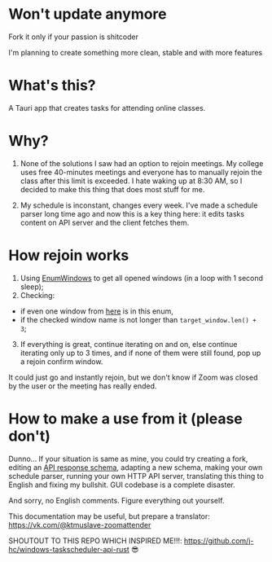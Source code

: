 # Won't update anymore
Fork it only if your passion is shitcoder

I'm planning to create something more
clean, stable and with more features

# What's this?
A Tauri app that creates tasks for attending online classes.

# Why?
1. None of the solutions I saw had an option to rejoin meetings.
My college uses free 40-minutes meetings and everyone has
to manually rejoin the class after this limit is exceeded.
I hate waking up at 8:30 AM, so I decided to make this 
thing that does most stuff for me.

2. My schedule is inconstant, changes every week.
I've made a schedule parser long time ago and now
this is a key thing here: it edits tasks content
on API server and the client fetches them.

# How rejoin works
1. Using [EnumWindows](https://github.com/kerdl/zoomattender/blob/5ee3650988e3e998587f16b8eb5061c65c0d9af9/src/watch/watchdog.rs#L17-L33) 
to get all opened windows (in a loop with 1 second sleep);
2. Checking: 
* if even one window from [here](https://github.com/kerdl/zoomattender/blob/fde28a5ea47e02472095401c54c8572729ea4f32/src/mappings/windnames.rs#L35) 
is in this enum,
* if the checked window name is not longer
than `target_window.len() + 3`;
3. If everything is great, 
continue iterating on and on,
else continue iterating only up to 3 times,
and if none of them were still found, pop up
a rejoin confirm window.

It could just go and instantly rejoin,
but we don't know if Zoom was closed
by the user or the meeting has really ended.

# How to make a use from it (please don't)
Dunno... If your situation is same as mine,
you could try creating a fork, editing an [API response
schema](https://github.com/kerdl/zoomattender/blob/master/src/mappings/tasks.rs), 
adapting a new schema, 
making your own schedule parser, running your own HTTP API server,
translating this thing to English and fixing my bullshit.
GUI codebase is a complete disaster.

And sorry, no English comments. Figure everything out yourself.

This documentation may be useful,
but prepare a translator: 
https://vk.com/@ktmuslave-zoomattender

SHOUTOUT TO THIS REPO WHICH INSPIRED 
ME!!!: https://github.com/j-hc/windows-taskscheduler-api-rust 
:sunglasses:
